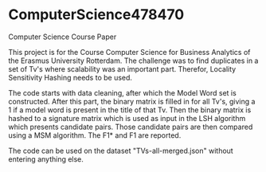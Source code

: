 # ComputerScience478470
Computer Science Course Paper

This project is for the Course Computer Science for Business Analytics of the Erasmus University Rotterdam. The challenge was to find duplicates in a set of Tv's where scalability was an important part. Therefor, Locality Sensitivity Hashing needs to be used. 

The code starts with data cleaning, after which the Model Word set is constructed. After this part, the binary matrix is filled in for all Tv's, giving a 1 if a model word is present in the title of that Tv.
Then the binary matrix is hashed to a signature matrix which is used as input in the LSH algorithm which presents candidate pairs.
Those candidate pairs are then compared using a MSM algorithm. The F1* and F1 are reported. 

The code can be used on the dataset "TVs-all-merged.json" without entering anything else. 
